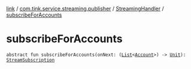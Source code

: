[link](../../index.md) / [com.tink.service.streaming.publisher](../index.md) / [StreamingHandler](index.md) / [subscribeForAccounts](./subscribe-for-accounts.md)

# subscribeForAccounts

`abstract fun subscribeForAccounts(onNext: (`[`List`](https://kotlinlang.org/api/latest/jvm/stdlib/kotlin.collections/-list/index.html)`<`[`Account`](../../com.tink.model.account/-account/index.md)`>) -> `[`Unit`](https://kotlinlang.org/api/latest/jvm/stdlib/kotlin/-unit/index.html)`): `[`StreamSubscription`](../-stream-subscription/index.md)